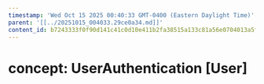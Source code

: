 ```yaml
---
timestamp: 'Wed Oct 15 2025 00:40:33 GMT-0400 (Eastern Daylight Time)'
parent: '[[../20251015_004033.29ce0a34.md]]'
content_id: b7243333f0f90d141c41c0d10e411b2fa38515a133c81a56e0704013a5fef592
---
```


# concept: UserAuthentication \[User]

